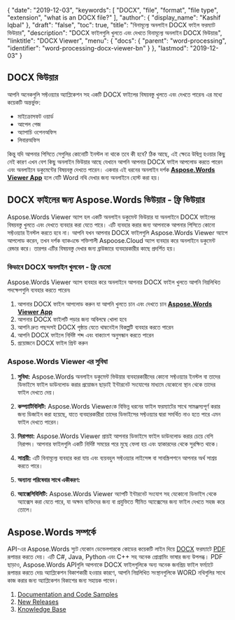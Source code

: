 {
  "date": "2019-12-03",
  "keywords": [
    "DOCX",
    "file",
    "format",
    "file type",
    "extension",
    "what is an DOCX file?"
  ],
  "author": {
    "display_name": "Kashif Iqbal"
  },
  "draft": "false",
  "toc": true,
  "title": "বিনামূল্যে অনলাইন DOCX ফাইল ফরম্যাট ভিউয়ার",
  "description": "DOCX ফাইলগুলি খুলতে এবং দেখতে বিনামূল্যে অনলাইন DOCX ভিউয়ার৷",
  "linktitle": "DOCX Viewer",
  "menu": {
    "docs": {
      "parent": "word-processing",
      "identifier": "word-processing-docx-viewer-bn"
    }
  },
  "lastmod": "2019-12-03"
}

## DOCX ভিউয়ার

আপনি অনেকগুলি সফ্টওয়্যার অ্যাপ্লিকেশন সহ একটি DOCX ফাইলের বিষয়বস্তু খুলতে এবং দেখতে পারেন৷ এর মধ্যে কয়েকটি অন্তর্ভুক্ত:

 * মাইক্রোসফট ওয়ার্ড
 * আপেল পেজ
 * অ্যাপাচি ওপেনঅফিস
 * লিবারঅফিস

কিন্তু যদি আপনার পিসিতে সেগুলির কোনোটি ইনস্টল না থাকে তবে কী হবে? ঠিক আছে, এই ক্ষেত্রে উদ্বিগ্ন হওয়ার কিছু নেই কারণ এখন বেশ কিছু অনলাইন ভিউয়ার আছে যেখানে আপনি আপনার DOCX ফাইল আপলোড করতে পারেন এবং অনলাইনে ডকুমেন্টের বিষয়বস্তু দেখতে পারেন। একবার এই ধরনের অনলাইন দর্শক **[Aspose.Words Viewer App](https://products.aspose.app/words/viewer/docx)** হলে যেটি Word নথি দেখার জন্য অনলাইনে হোস্ট করা হয়।

## DOCX ফাইলের জন্য Aspose.Words ভিউয়ার - ফ্রি ভিউয়ার

Aspose.Words Viewer অ্যাপ হল একটি অনলাইন ডকুমেন্ট ভিউয়ার যা অনলাইনে DOCX ফাইলের বিষয়বস্তু খুলতে এবং দেখতে ব্যবহার করা যেতে পারে। এটি ব্যবহার করার জন্য আপনাকে আপনার পিসিতে কোনো সফ্টওয়্যার ইনস্টল করতে হবে না। আপনি যখন আপনার DOCX ফাইলগুলি Aspose.Words Viewer অ্যাপে আপলোড করেন, তখন দর্শক ব্যাকএন্ডে শক্তিশালী Aspoose.Cloud অ্যাপ ব্যবহার করে অনলাইনে ডকুমেন্ট রেন্ডার করে। তারপর এটির বিষয়বস্তু দেখার জন্য ব্রাউজারে ব্যবহারকারীর কাছে প্রদর্শিত হয়।

### কিভাবে DOCX অনলাইন খুলবেন - ফ্রি ডেমো

Aspose.Words Viewer অ্যাপ ব্যবহার করে অনলাইনে আপনার DOCX ফাইল খুলতে আপনি নিম্নলিখিত পদক্ষেপগুলি ব্যবহার করতে পারেন৷

1. আপনার DOCX ফাইল আপলোড করুন যা আপনি খুলতে চান এবং দেখতে চান **[Aspose.Words Viewer App](https://products.aspose.app/words/viewer/docx)**
1. আপনার DOCX ফাইলটি পড়ার জন্য অবিলম্বে খোলা হবে
1. আপনি দ্রুত পছন্দসই DOCX পৃষ্ঠায় যেতে থাম্বনেইল বিকল্পটি ব্যবহার করতে পারেন
1. আপনি DOCX ফাইলে নির্দিষ্ট শব্দ এবং বাক্যাংশ অনুসন্ধান করতে পারেন
1. প্রয়োজনে DOCX ফাইল প্রিন্ট করুন

### Aspose.Words Viewer এর সুবিধা

1. **সুবিধা:** Aspose.Words অনলাইন ডকুমেন্ট ভিউয়ার ব্যবহারকারীদের কোনো সফ্টওয়্যার ইনস্টল বা তাদের ডিভাইসে ফাইল ডাউনলোড করার প্রয়োজন ছাড়াই ইন্টারনেট সংযোগের মাধ্যমে যেকোনো স্থান থেকে তাদের ফাইল দেখতে দেয়।

1. **কম্প্যাটিবিলিটি:** Aspose.Words Viewerকে বিভিন্ন ধরনের ফাইল ফরম্যাটের সাথে সামঞ্জস্যপূর্ণ করার জন্য ডিজাইন করা হয়েছে, যাতে ব্যবহারকারীরা তাদের ডিভাইসের সফ্টওয়্যার দ্বারা সমর্থিত নাও হতে পারে এমন ফাইল দেখতে পারেন।

1. **নিরাপত্তা:** Aspose.Words Viewer প্রায়ই আপনার ডিভাইসে ফাইল ডাউনলোড করার চেয়ে বেশি নিরাপদ। আপনার ফাইলগুলি একটি নির্দিষ্ট সময়ের পরে মুছে ফেলা হয় এবং হ্যাকারদের থেকে সুরক্ষিত থাকে।

1. **সাশ্রয়ী:** এটি বিনামূল্যে ব্যবহার করা যায় এবং ব্যয়বহুল সফ্টওয়্যার লাইসেন্স বা সাবস্ক্রিপশনে আপনার অর্থ সাশ্রয় করতে পারে।

1. **অন্যান্য পরিষেবার সাথে একীকরণ:**

1. **অ্যাক্সেসিবিলিটি:** Aspose.Words Viewer অ্যাপটি ইন্টারনেট সংযোগ সহ যেকোনো ডিভাইস থেকে অ্যাক্সেস করা যেতে পারে, যা অক্ষম ব্যক্তিদের জন্য বা প্রযুক্তিতে সীমিত অ্যাক্সেসের জন্য ফাইল দেখতে সহজ করে তোলে।

## Aspose.Words সম্পর্কে

API-এর Aspose.Words স্যুট যেকোন ডেভেলপারকে কোডের কয়েকটি লাইন দিয়ে [DOCX](/word-processing/docx/) ফরম্যাটে [PDF](/pdf/) রূপান্তর করতে দেয়। এটি C#, Java, Python এবং C++ সহ অনেক প্রোগ্রামিং ভাষার জন্য উপলব্ধ। PDF ছাড়াও, Aspose.Words APIগুলি আপনাকে DOCX ফাইলগুলিকে অন্য অনেক জনপ্রিয় ফাইল ফর্ম্যাটে রূপান্তর করতে দেয়৷ অ্যাপ্লিকেশন বিকাশকারী হওয়ার কারণে, আপনি নিম্নলিখিত সংস্থানগুলিকে WORD নথিগুলির সাথে কাজ করার জন্য অ্যাপ্লিকেশন বিকাশের জন্য সহায়ক পাবেন।

1. [Documentation and Code Samples](https://docs.aspose.com/words/)
1. [New Releases](https://releases.aspose.com/)
1. [Knowledge Base](https://kb.aspose.com/words/)

